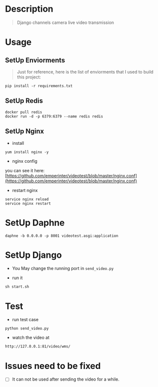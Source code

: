 # Description

> Django channels camera live video transmission

# Usage

## SetUp Enviorments

> Just for reference, here is the list of enviorments that I used to build this project:

```shell
pip install -r requirements.txt
```

## SetUp Redis

```shell
docker pull redis
docker run -d -p 6379:6379 --name redis redis
```

## SetUp Nginx

- install

```shell
yum install nginx -y
```

- nginx config

you can see  it here:[https://github.com/emperinter/videotest/blob/master/nginx.conf](https://github.com/emperinter/videotest/blob/master/nginx.conf)

- restart nginx

```shell
service nginx reload
service nginx restart
```


# SetUp Daphne

```shell
daphne -b 0.0.0.0 -p 8001 videotest.asgi:application
```

# SetUp Django

- You May change the running port in `send_video.py` 

- run it 
    
```shell
sh start.sh
```


# Test

- run test case

```shell
python send_video.py
```

- watch the video at

```shell
http://127.0.0.1:81/video/wms/
```


# Issues need to be fixed

- [ ] It can not be used after sending the video for a while.